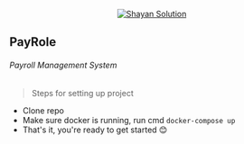 <p align="center"><a href="https://shayansolutions.com" target="_blank"><img src="https://shayansolutions.com/blog/wp-content/uploads/2021/02/500-1-300x300.png" alt="Shayan Solution"></a></p>

## PayRole
###### Payroll Management System
> Steps for setting up project
- Clone repo
- Make sure docker is running, run cmd  `docker-compose up`
- That's it, you're ready to get started 😊